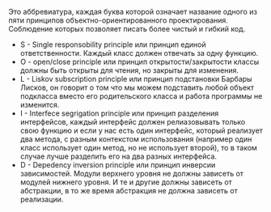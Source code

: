 Это аббревиатура, каждая буква которой означает название одного из пяти принципов объектно-ориентированного проектирования. Соблюдение которых позволяет писать более чистый и гибкий код. 
- S - Single responsobility principle или принцип единой ответственности. Каждый класс должен отвечать за одну функцию. 
- O - open/close principle или принцип открытости/закрытости классы должны быть открыты для чтения, но закрыты для изменения. 
- L - Liskov subscription principle или принцип подстановки Барбары Лисков, он говорит о том что мы можем подставить любой объект подкласса вместо его родительского класса и работа программы не изменится. 
- I - Interfece segrigation principle или принцип разделения интерфейсов, каждый интерфейс должен релиазовывать только свою функцию и если у нас есть один интерфейс, который реализует два метода, с разным контекстом использования (например один класс использует один метод, но не использует второй), то в таком случае лучше разделить его на два разных интерфейса. 
- D - Depedency inversion principle или принцип инверсии зависимостей. Модули верхнего уровня не должны зависеть от модулей нижнего уровня. И те и другие должны зависеть от абстракции, в то же время абстракция не должна зависеть от реализации. 